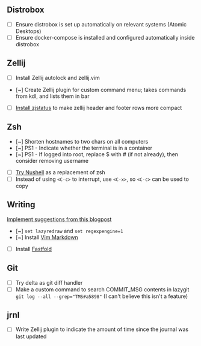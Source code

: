 ## Distrobox

- [ ] Ensure distrobox is set up automatically on relevant systems (Atomic Desktops)
- [ ] Ensure docker-compose is installed and configured automatically inside distrobox

## Zellij

- [ ] Install Zellij autolock and zellij.vim
- [~] Create Zellij plugin for custom command menu; takes commands from kdl, and
  lists them in bar
- [ ] [Install zjstatus](https://github.com/dj95/zjstatus) to make zellij header
      and footer rows more compact

## Zsh

- [~] Shorten hostnames to two chars on all computers
- [~] PS1 - Indicate whether the terminal is in a container
- [~] PS1 - If logged into root, replace $ with # (if not already), then
  consider removing username
- [ ] [Try Nushell](https://www.nushell.sh/) as a replacement of zsh
- [ ] Instead of using `<C-c>` to interrupt, use `<C-x>`, so `<C-c>` can be used
      to copy

## Writing

[Implement suggestions from this blogpost](https://nickjanetakis.com/blog/vim-is-saving-me-hours-of-work-when-writing-books-and-courses)

- [~] `set lazyredraw` and `set regexpengine=1`
- [~] Install [Vim Markdown](https://github.com/preservim/vim-markdown)
- [ ] Install [Fastfold](https://github.com/Konfekt/FastFold)

## Git

- [ ] Try delta as git diff handler
- [ ] Make a custom command to search COMMIT_MSG contents in lazygit `git log --all --grep="TMS#a5898"` (I can't believe this isn't a feature)

## jrnl

- [ ] Write Zellij plugin to indicate the amount of time since the journal was
      last updated
